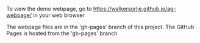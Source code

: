 To view the demo webpage, go to https://walkersorlie.github.io/ag-webpage/ in your web browser

The webpage files are in the 'gh-pages' branch of this project. The GitHub Pages is hosted from the 'gh-pages' branch 
